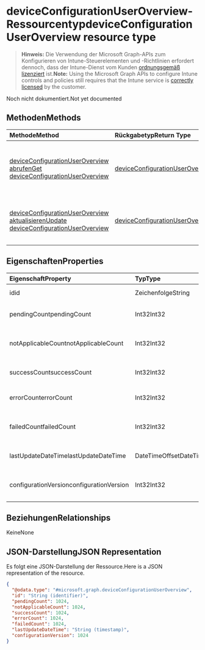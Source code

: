 # <a name="deviceconfigurationuseroverview-resource-type"></a><span data-ttu-id="e6870-101">deviceConfigurationUserOverview-Ressourcentyp</span><span class="sxs-lookup"><span data-stu-id="e6870-101">deviceConfigurationUserOverview resource type</span></span>

> <span data-ttu-id="e6870-102">**Hinweis:** Die Verwendung der Microsoft Graph-APIs zum Konfigurieren von Intune-Steuerelementen und -Richtlinien erfordert dennoch, dass der Intune-Dienst vom Kunden [ordnungsgemäß lizenziert](https://go.microsoft.com/fwlink/?linkid=839381) ist.</span><span class="sxs-lookup"><span data-stu-id="e6870-102">**Note:** Using the Microsoft Graph APIs to configure Intune controls and policies still requires that the Intune service is [correctly licensed](https://go.microsoft.com/fwlink/?linkid=839381) by the customer.</span></span>

<span data-ttu-id="e6870-103">Noch nicht dokumentiert.</span><span class="sxs-lookup"><span data-stu-id="e6870-103">Not yet documented</span></span>
## <a name="methods"></a><span data-ttu-id="e6870-104">Methoden</span><span class="sxs-lookup"><span data-stu-id="e6870-104">Methods</span></span>
|<span data-ttu-id="e6870-105">Methode</span><span class="sxs-lookup"><span data-stu-id="e6870-105">Method</span></span>|<span data-ttu-id="e6870-106">Rückgabetyp</span><span class="sxs-lookup"><span data-stu-id="e6870-106">Return Type</span></span>|<span data-ttu-id="e6870-107">Beschreibung</span><span class="sxs-lookup"><span data-stu-id="e6870-107">Description</span></span>|
|:---|:---|:---|
|[<span data-ttu-id="e6870-108">deviceConfigurationUserOverview abrufen</span><span class="sxs-lookup"><span data-stu-id="e6870-108">Get deviceConfigurationUserOverview</span></span>](../api/intune_deviceconfig_deviceconfigurationuseroverview_get.md)|[<span data-ttu-id="e6870-109">deviceConfigurationUserOverview</span><span class="sxs-lookup"><span data-stu-id="e6870-109">deviceConfigurationUserOverview</span></span>](../resources/intune_deviceconfig_deviceconfigurationuseroverview.md)|<span data-ttu-id="e6870-110">Lesen von Eigenschaften und Beziehungen des [deviceConfigurationUserOverview](../resources/intune_deviceconfig_deviceconfigurationuseroverview.md)-Objekts.</span><span class="sxs-lookup"><span data-stu-id="e6870-110">Read properties and relationships of the [deviceConfigurationUserOverview](../resources/intune_deviceconfig_deviceconfigurationuseroverview.md) object.</span></span>|
|[<span data-ttu-id="e6870-111">deviceConfigurationUserOverview aktualisieren</span><span class="sxs-lookup"><span data-stu-id="e6870-111">Update deviceConfigurationUserOverview</span></span>](../api/intune_deviceconfig_deviceconfigurationuseroverview_update.md)|[<span data-ttu-id="e6870-112">deviceConfigurationUserOverview</span><span class="sxs-lookup"><span data-stu-id="e6870-112">deviceConfigurationUserOverview</span></span>](../resources/intune_deviceconfig_deviceconfigurationuseroverview.md)|<span data-ttu-id="e6870-113">Aktualisieren der Eigenschaften eines [deviceConfigurationUserOverview](../resources/intune_deviceconfig_deviceconfigurationuseroverview.md)-Objekts.</span><span class="sxs-lookup"><span data-stu-id="e6870-113">Update the properties of a [deviceConfigurationUserOverview](../resources/intune_deviceconfig_deviceconfigurationuseroverview.md) object.</span></span>|

## <a name="properties"></a><span data-ttu-id="e6870-114">Eigenschaften</span><span class="sxs-lookup"><span data-stu-id="e6870-114">Properties</span></span>
|<span data-ttu-id="e6870-115">Eigenschaft</span><span class="sxs-lookup"><span data-stu-id="e6870-115">Property</span></span>|<span data-ttu-id="e6870-116">Typ</span><span class="sxs-lookup"><span data-stu-id="e6870-116">Type</span></span>|<span data-ttu-id="e6870-117">Beschreibung</span><span class="sxs-lookup"><span data-stu-id="e6870-117">Description</span></span>|
|:---|:---|:---|
|<span data-ttu-id="e6870-118">id</span><span class="sxs-lookup"><span data-stu-id="e6870-118">id</span></span>|<span data-ttu-id="e6870-119">Zeichenfolge</span><span class="sxs-lookup"><span data-stu-id="e6870-119">String</span></span>|<span data-ttu-id="e6870-120">Schlüssel der Entität</span><span class="sxs-lookup"><span data-stu-id="e6870-120">Key of the entity.</span></span>|
|<span data-ttu-id="e6870-121">pendingCount</span><span class="sxs-lookup"><span data-stu-id="e6870-121">pendingCount</span></span>|<span data-ttu-id="e6870-122">Int32</span><span class="sxs-lookup"><span data-stu-id="e6870-122">Int32</span></span>|<span data-ttu-id="e6870-123">Anzahl der ausstehenden Benutzer</span><span class="sxs-lookup"><span data-stu-id="e6870-123">Number of pending Users</span></span>|
|<span data-ttu-id="e6870-124">notApplicableCount</span><span class="sxs-lookup"><span data-stu-id="e6870-124">notApplicableCount</span></span>|<span data-ttu-id="e6870-125">Int32</span><span class="sxs-lookup"><span data-stu-id="e6870-125">Int32</span></span>|<span data-ttu-id="e6870-126">Anzahl der nicht anwendbaren Benutzer</span><span class="sxs-lookup"><span data-stu-id="e6870-126">Number of not applicable users.</span></span>|
|<span data-ttu-id="e6870-127">successCount</span><span class="sxs-lookup"><span data-stu-id="e6870-127">successCount</span></span>|<span data-ttu-id="e6870-128">Int32</span><span class="sxs-lookup"><span data-stu-id="e6870-128">Int32</span></span>|<span data-ttu-id="e6870-129">Anzahl der erfolgreichen Benutzer</span><span class="sxs-lookup"><span data-stu-id="e6870-129">Number of succeeded Users</span></span>|
|<span data-ttu-id="e6870-130">errorCount</span><span class="sxs-lookup"><span data-stu-id="e6870-130">errorCount</span></span>|<span data-ttu-id="e6870-131">Int32</span><span class="sxs-lookup"><span data-stu-id="e6870-131">Int32</span></span>|<span data-ttu-id="e6870-132">Anzahl der Benutzer mit Fehlern</span><span class="sxs-lookup"><span data-stu-id="e6870-132">Number of error Users</span></span>|
|<span data-ttu-id="e6870-133">failedCount</span><span class="sxs-lookup"><span data-stu-id="e6870-133">failedCount</span></span>|<span data-ttu-id="e6870-134">Int32</span><span class="sxs-lookup"><span data-stu-id="e6870-134">Int32</span></span>|<span data-ttu-id="e6870-135">Anzahl der fehlgeschlagenen Benutzer</span><span class="sxs-lookup"><span data-stu-id="e6870-135">Number of failed Users</span></span>|
|<span data-ttu-id="e6870-136">lastUpdateDateTime</span><span class="sxs-lookup"><span data-stu-id="e6870-136">lastUpdateDateTime</span></span>|<span data-ttu-id="e6870-137">DateTimeOffset</span><span class="sxs-lookup"><span data-stu-id="e6870-137">DateTimeOffset</span></span>|<span data-ttu-id="e6870-138">Datum und Uhrzeit der letzten Aktualisierung</span><span class="sxs-lookup"><span data-stu-id="e6870-138">Last update time</span></span>|
|<span data-ttu-id="e6870-139">configurationVersion</span><span class="sxs-lookup"><span data-stu-id="e6870-139">configurationVersion</span></span>|<span data-ttu-id="e6870-140">Int32</span><span class="sxs-lookup"><span data-stu-id="e6870-140">Int32</span></span>|<span data-ttu-id="e6870-141">Version der Richtlinie für diese Übersicht</span><span class="sxs-lookup"><span data-stu-id="e6870-141">Version of the policy for that overview</span></span>|

## <a name="relationships"></a><span data-ttu-id="e6870-142">Beziehungen</span><span class="sxs-lookup"><span data-stu-id="e6870-142">Relationships</span></span>
<span data-ttu-id="e6870-143">Keine</span><span class="sxs-lookup"><span data-stu-id="e6870-143">None</span></span>
## <a name="json-representation"></a><span data-ttu-id="e6870-144">JSON-Darstellung</span><span class="sxs-lookup"><span data-stu-id="e6870-144">JSON Representation</span></span>
<span data-ttu-id="e6870-145">Es folgt eine JSON-Darstellung der Ressource.</span><span class="sxs-lookup"><span data-stu-id="e6870-145">Here is a JSON representation of the resource.</span></span>
<!--{
  "blockType": "resource",
  "keyProperty": "id",
  "baseType": "microsoft.graph.entity",
  "@odata.type": "microsoft.graph.deviceConfigurationUserOverview"
}-->
``` json
{
  "@odata.type": "#microsoft.graph.deviceConfigurationUserOverview",
  "id": "String (identifier)",
  "pendingCount": 1024,
  "notApplicableCount": 1024,
  "successCount": 1024,
  "errorCount": 1024,
  "failedCount": 1024,
  "lastUpdateDateTime": "String (timestamp)",
  "configurationVersion": 1024
}
```



